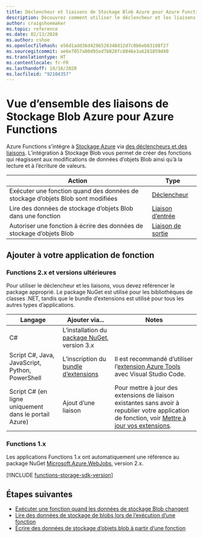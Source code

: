 ```yaml
---
title: Déclencheur et liaisons de Stockage Blob Azure pour Azure Functions
description: Découvrez comment utiliser le déclencheur et les liaisons Stockage Blob Azure dans Azure Functions.
author: craigshoemaker
ms.topic: reference
ms.date: 02/13/2020
ms.author: cshoe
ms.openlocfilehash: e56d1add36d4296526348d12d7c0b6eb03108f27
ms.sourcegitcommit: ae6e7057a00d95ed7b828fc8846e3a6281859d40
ms.translationtype: HT
ms.contentlocale: fr-FR
ms.lasthandoff: 10/16/2020
ms.locfileid: "92104357"
---
```

# <a name="azure-blob-storage-bindings-for-azure-functions-overview"></a>Vue d’ensemble des liaisons de Stockage Blob Azure pour Azure Functions

Azure Functions s’intègre à [Stockage Azure](../storage/index.yml) via [des déclencheurs et des liaisons](./functions-triggers-bindings.md). L’intégration à Stockage Blob vous permet de créer des fonctions qui réagissent aux modifications de données d’objets Blob ainsi qu’à la lecture et à l’écriture de valeurs.

| Action | Type |
|---------|---------|
| Exécuter une fonction quand des données de stockage d’objets Blob sont modifiées | [Déclencheur](./functions-bindings-storage-blob-trigger.md) |
| Lire des données de stockage d’objets Blob dans une fonction | [Liaison d’entrée](./functions-bindings-storage-blob-input.md) |
| Autoriser une fonction à écrire des données de stockage d’objets Blob |[Liaison de sortie](./functions-bindings-storage-blob-output.md) |

## <a name="add-to-your-functions-app"></a>Ajouter à votre application de fonction

### <a name="functions-2x-and-higher"></a>Functions 2.x et versions ultérieures

Pour utiliser le déclencheur et les liaisons, vous devez référencer le package approprié. Le package NuGet est utilisé pour les bibliothèques de classes .NET, tandis que le bundle d’extensions est utilisé pour tous les autres types d’applications.

| Langage                                        | Ajouter via...                                   | Notes 
|-------------------------------------------------|---------------------------------------------|-------------|
| C#                                              | L’installation du [package NuGet], version 3.x | |
| Script C#, Java, JavaScript, Python, PowerShell | L’inscription du [bundle d’extensions]          | Il est recommandé d’utiliser l’[extension Azure Tools](https://marketplace.visualstudio.com/items?itemName=ms-vscode.vscode-node-azure-pack) avec Visual Studio Code. |
| Script C# (en ligne uniquement dans le portail Azure)         | Ajout d’une liaison                            | Pour mettre à jour des extensions de liaison existantes sans avoir à republier votre application de fonction, voir [Mettre à jour vos extensions]. |

[core tools]: ./functions-run-local.md
[Bundle d’extensions]: ./functions-bindings-register.md#extension-bundles
[Package NuGet]: https://www.nuget.org/packages/Microsoft.Azure.WebJobs.Extensions.Storage
[Mettre à jour vos extensions]: ./functions-bindings-register.md
[Azure Tools extension]: https://marketplace.visualstudio.com/items?itemName=ms-vscode.vscode-node-azure-pack

### <a name="functions-1x"></a>Functions 1.x

Les applications Functions 1.x ont automatiquement une référence au package NuGet [Microsoft.Azure.WebJobs](https://www.nuget.org/packages/Microsoft.Azure.WebJobs), version 2.x.

[!INCLUDE [functions-storage-sdk-version](../../includes/functions-storage-sdk-version.md)]

## <a name="next-steps"></a>Étapes suivantes

- [Exécuter une fonction quand les données de stockage Blob changent](./functions-bindings-storage-blob-trigger.md)
- [Lire des données de stockage de blobs lors de l’exécution d’une fonction](./functions-bindings-storage-blob-input.md)
- [Écrire des données de stockage d’objets blob à partir d’une fonction](./functions-bindings-storage-blob-output.md)